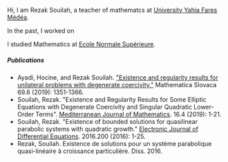 Hi, I am Rezak Souilah, a teacher of mathematcs at [University Yahia Fares Médéa](http://www.univ-medea.dz/). 

In the past, I worked on 

I studied Mathematics at [Ecole Normale Supérieure](http://www.ens-kouba.dz).


##### Publications

- Ayadi, Hocine, and Rezak Souilah. ["Existence and regularity results for unilateral problems with degenerate coercivity."][1] Mathematica Slovaca 69.6 (2019): 1351-1366.
- Souilah, Rezak. "Existence and Regularity Results for Some Elliptic Equations with Degenerate Coercivity and Singular Quadratic Lower-Order Terms". [Mediterranean Journal of Mathematics][2]. 16.4 (2019): 1-21.
- Souilah, Rezak. "Existence of bounded solutions for quasilinear parabolic systems with quadratic growth." [Electronic Journal of Differential Equations][3]. 2016.200 (2016): 1-25.
- Rezak, Souilah. Existence de solutions pour un système parabolique quasi-linéaire à croissance particulière. Diss. 2016.



[1]: https://www.degruyter.com/document/doi/10.1515/ms-2017-0313/html
[2]: https://www.springer.com/journal/9
[3]: https://ejde.math.txstate.edu/



